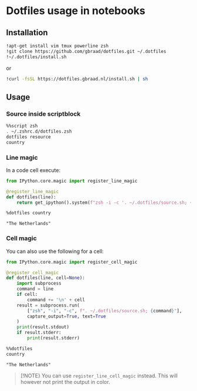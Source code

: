 Dotfiles usage in notebooks
===========================

## Installation

```bash
!apt-get install vim tmux powerline zsh
!git clone https://github.com/gbraad/dotfiles.git ~/.dotfiles
!~/.dotfiles/install.sh
```

or

```bash
!curl -fsSL https://dotfiles.gbraad.nl/install.sh | sh
```


## Usage

### Source inside scriptblock
```zsh
%%script zsh
. ~/.zshrc.d/dotfiles.zsh
dotfiles resource
country
```


### Line magic

In a code cell execute:
```python
from IPython.core.magic import register_line_magic

@register_line_magic
def dotfiles(line):
    return get_ipython().system(f"zsh -i -c '. ~/.dotfiles/source.sh; {line}'")
```

```zsh
%dotfiles country
```

    "The Netherlands"


### Cell magic

You can also use the following for a cell:
```python
from IPython.core.magic import register_cell_magic

@register_cell_magic
def dotfiles(line, cell=None):
    import subprocess
    command = line
    if cell:
        command += '\n' + cell
    result = subprocess.run(
        ["zsh", "-i", "-c", f". ~/.dotfiles/source.sh; {command}"], 
        capture_output=True, text=True
    )
    print(result.stdout)
    if result.stderr:
        print(result.stderr)
```

```zsh
%%dotfiles
country
```

    "The Netherlands"

> [!NOTE}
> You can use `register_line_cell_magic` instead. This will however not print the output in color.
